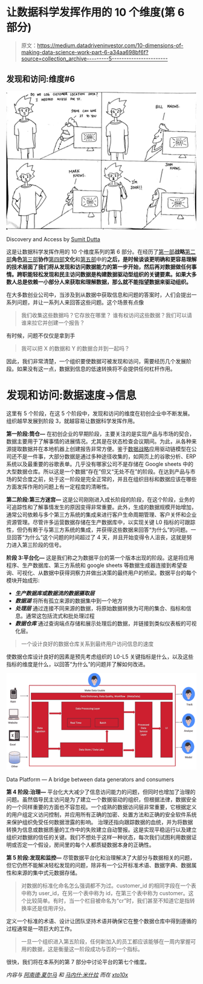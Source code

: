 # 让数据科学发挥作用的 10 个维度(第 6 部分)

> 原文：<https://medium.datadriveninvestor.com/10-dimensions-of-making-data-science-work-part-6-a34aa698bf6f?source=collection_archive---------5----------------------->

## 发现和访问:维度#6

![](img/0ead26f0a9262870caf70f06fa10f18c.png)

Discovery and Access by [Sumit Dutta](https://www.instagram.com/amatuer_chitrakar/)

这是让数据科学发挥作用的 10 个维度系列的第 6 部分。在经历了[第一部](https://medium.com/the-innovation/10-dimensions-of-making-data-science-work-2057183f0770)**战略**[第二部](https://medium.com/the-innovation/10-dimensions-of-making-data-science-work-3be4358a991d)**角色**[第三部](https://medium.com/the-innovation/10-dimensions-of-making-data-science-work-part-3-cd628818de8c)**协作**[第四部](https://medium.com/the-innovation/10-dimensions-of-making-data-science-work-part-4-6ae8a7a3823)**文化**和[第五部](https://medium.com/the-innovation/10-dimensions-of-making-data-science-work-79778a970498)中的**之后，是时候谈谈更明确和更容易理解的技术层面了我们将从发现和访问数据能力的第一步开始，然后再对数据做任何事情。跨职能轻松发现和民主访问数据是构建数据驱动型组织的关键要素。如果大多数人总是依赖一小部分人来获取和理解数据，那么就不能指望数据来驱动组织。**

在大多数创业公司中，当涉及到从数据中获取信息和问题的答案时，人们会提出一系列问题，并让一系列人来回答这些问题。这个场景有点像

> 我们收集这些数据吗？它存放在哪里？
> 谁有权访问这些数据？我们可以请谁来拉它并创建一个报告？

有时候，问题不仅仅是拿到手

> 我可以把 X 的数据和 Y 的数据合并到一起吗？

因此，我们非常清楚，一个组织要使数据可被发现和访问，需要经历几个发展阶段。如果没有这一点，数据到信息的低速转换将不会提供任何杠杆作用。

# 发现和访问:数据速度→信息

这里有 5 个阶段，在这 5 个阶段中，发现和访问的维度在初创企业中不断发展。组织越早发展到阶段 3，就越容易让数据科学发挥作用。

**第一阶段:筒仓—** 在初创企业的早期阶段，主要关注的是实现产品与市场的契合，数据主要用于了解事情的进展情况。尤其是在状态检查会议期间。为此，从各种来源提取数据并在本地机器上创建报告非常方便。鉴于[数据战略](https://medium.com/the-innovation/10-dimensions-of-making-data-science-work-3be4358a991d)应用驱动链模型在公司还不是一件事，大部分数据是通过多种途径收集的，如网页上的谷歌分析、ERP 系统以及最重要的谷歌表单。几乎没有哪家公司不是存储在 Google sheets 中的大型数据仓库。所以这是一个数据“存在”但又“无处不在”的阶段。在达到产品与市场的契合度之前，处于这一阶段是完全正常的，并且在组织目标和数据应该在哪些方面发挥作用的问题上有一定程度的清晰性。

**第二阶段:第三方迷宫—** 这是公司刚刚进入成长阶段的阶段，在这个阶段，业务的可追踪性和了解事情发生的原因变得非常重要。此外，生成的数据规模开始增加，通常公司依赖与多个第三方系统的集成来进行客户生命周期管理、客户关怀和企业资源管理。尽管许多运营数据存储在生产数据库中，以实现关键 L0 指标的可跟踪性，但仍有赖于与第三方系统的集成，并获得这些数据来回答“为什么”的问题。一旦回答“为什么”这个问题的时间超过了 4 天，并且开始变得令人沮丧，这就是努力进入第三阶段的信号。

**阶段 3:平台化—** 这是我们称之为数据平台的第一个版本出现的阶段。这是将应用程序、生产数据库、第三方系统和 google sheets 等数据生成器连接到希望查询、可视化、从数据中获得洞察力并做出决策的最终用户的桥梁。数据平台的每个模块开始成形:

*   ***生产数据库或数据流的数据摄取层***
*   ***数据湖*** 将所有孤立来源的数据集中到一个地方
*   ***处理层*** 通过连接不同来源的数据，将原始数据转换为可用的集合、指标和信息。通常这包括流式和批处理过程
*   ***数据仓库*** 通过查询端点存储和展示处理后的数据，并链接到类似仪表板的可视化层。

> 一个设计良好的数据仓库关系到最终用户访问信息的速度

使数据仓库设计良好的因素是预先考虑组织的 L0-L5 关键指标是什么，以及这些指标的维度是什么，以回答“为什么”的问题并了解如何改进。

![](img/b4916b2c28ded64801b01a464d7026c3.png)

Data Platform — A bridge between data generators and consumers

**第 4 阶段:治理—** 平台化大大减少了信息访问能力的问题，但同时也增加了治理的问题。虽然倡导民主访问是为了建立一个数据驱动的组织，但根据法律，数据安全的一个同样重要的方面也不容忽视。一个成熟的数据访问层非常重要，它根据定义的用户组定义访问控制，并应用所有正确的加密、处置方法和正确的安全软件系统来保护组织免受任何数据泄露的影响。
治理还指向跟踪数据的血统，并为将数据转换为信息或数据质量的工作中的失败建立自动警报。这是实现平稳运行以及建立组织对数据的信任的关键。我们不想处于这样一种状态，每次我们试图利用数据证明或否定一个假设，房间里的每个人都质疑数据本身的正确性。

**第 5 阶段:发现和监控—** 尽管数据平台化和治理解决了大部分与数据相关的问题，但它仍然不能解决轻松发现的问题，除非有一个公开标准术语、数据字典、数据属性和来源的集中式元数据存储。

> 对数据的标准化命名怎么强调都不为过。customer_id 的相同字段在一个表中称为 user_id，在另一个表中称为 id，在第三个表中称为 customer。这个比较简单。有时，当一个栏目被命名为“cr”时，我们甚至不知道它是指转换率还是信用评分。

定义一个标准的术语、设计让团队坚持术语并确保它在整个数据仓库中得到遵循的过程通常是一项巨大的工作。

> 一旦一个组织进入第五阶段，任何新加入的员工都应该能够在一周内掌握可用的数据，这是衡量这一阶段成功与否的一个指标。

很快，我们将在本系列的第 7 部分中讨论平台的第七个维度。

*内容与* [*阿南德·夏尔马*](https://medium.com/u/ce87d9792f4a?source=post_page-----2057183f0770--------------------------------) *和* [*马内什·米什拉*](https://medium.com/u/b25fb0a8be01?source=post_page-----2057183f0770--------------------------------) *而在* [*xto10x*](https://medium.com/u/61021e800281?source=post_page-----2057183f0770--------------------------------)